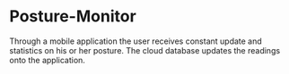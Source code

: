 # Posture-Monitor
Through a mobile application the user receives constant update and statistics on his or her posture. The cloud database updates the readings onto the application.
